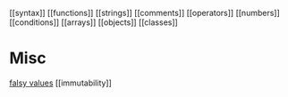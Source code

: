 [[syntax]]
[[functions]]
[[strings]]
[[comments]]
[[operators]]
[[numbers]]
[[conditions]]
[[arrays]]
[[objects]]
[[classes]]

# Misc
[falsy values](falsy-values)
[[immutability]]



